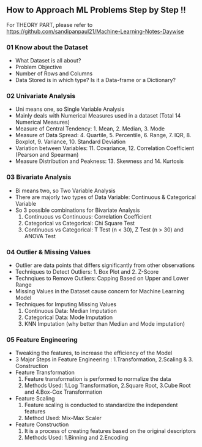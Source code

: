 ## How to Approach ML Problems Step by Step !! 

For THEORY PART, please refer to https://github.com/sandipanpaul21/Machine-Learning-Notes-Daywise

### 01 Know about the Dataset
* What Dataset is all about?
* Problem Objective
* Number of Rows and Columns
* Data Stored is in which type? Is it a Data-frame or a Dictionary?

### 02 Univariate Analysis
* Uni means one, so Single Variable Analysis
* Mainly deals with Numerical Measures used in a dataset (Total 14 Numerical Measures)
* Measure of Central Tendency: 1. Mean, 2. Median, 3. Mode
* Measure of Data Spread: 4. Quartile, 5. Percentile, 6. Range, 7. IQR, 8. Boxplot, 9. Variance, 10. Standard Deviation
* Variation between Variables: 11. Covariance, 12. Correlation Coefficient (Pearson and Spearman)
* Measure Distribution and Peakness: 13. Skewness and 14. Kurtosis

### 03 Bivariate Analysis 
* Bi means two, so Two Variable Analysis
* There are majorly two types of Data Variable: Continuous & Categorical Variable
* So 3 possible combinations for Bivariate Analysis
  1. Continuous vs Continuous: Correlation Coefficient 
  2. Categorical vs Categorical: Chi Square Test
  3. Continuous vs Categorical: T Test (n < 30), Z Test (n > 30) and ANOVA Test

### 04 Outlier & Missing Values 
* Outlier are data points that differs significantly from other observations
* Techniques to Detect Outliers: 1. Box Plot and 2. Z-Score
* Technqiues to Remove Outliers: Capping Based on Upper and Lower Range
* Missing Values in the Dataset cause concern for Machine Learning Model
* Techniques for Imputing Missing Values
  1. Continuous Data: Median Imputation
  2. Categorical Data: Mode Imputation
  3. KNN Imputation (why better than Median and Mode imputation)

### 05 Feature Engineering 
* Tweaking the features, to increase the efficiency of the Model
* 3 Major Steps in Feature Engineering : 1.Transformation, 2.Scaling & 3. Construction
* Feature Transformation
  1. Feature transformation is performed to normalize the data
  2. Methods Used: 1.Log Transformation, 2.Square Root, 3.Cube Root and 4.Box-Cox Transformation
* Feature Scaling
  1. Feature scaling is conducted to standardize the independent features
  2. Method Used: Mix-Max Scaler
* Feature Construction
  1. It is a process of creating features based on the original descriptors
  2. Methods Used: 1.Binning and 2.Encoding
